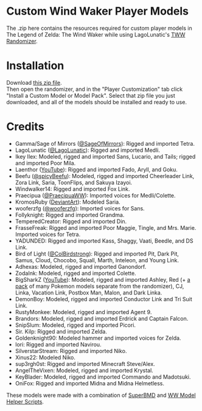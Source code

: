 # Custom Wind Waker Player Models
The .zip here contains the resources required for custom player models in The Legend of Zelda: The Wind Waker while using LagoLunatic's [TWW Randomizer](https://github.com/LagoLunatic/wwrando).

# Installation
Download [this zip file](https://github.com/Sage-of-Mirrors/Custom-Wind-Waker-Player-Models/archive/master.zip).  
Then open the randomizer, and in the "Player Customization" tab click "Install a Custom Model or Model Pack". Select that zip file you just downloaded, and all of the models should be installed and ready to use.  

# Credits
* Gamma/Sage of Mirrors ([@SageOfMirrors](https://twitter.com/SageOfMirrors)): Rigged and imported Tetra.
* LagoLunatic ([@LagoLunatic](https://twitter.com/LagoLunatic)): Rigged and imported Medli.
* Ikey Ilex: Modeled, rigged and imported Sans, Lucario, and Tails; rigged and imported Poor Mila.
* Laenthor ([YouTube](https://www.youtube.com/@Laenthor)): Rigged and imported Fado, Aryll, and Goku.
* Beefu ([@spicyBeefu](https://twitter.com/spicyBeefu)): Modeled, rigged and imported Cheerleader Link, Zora Link, Saria, ToonFlips, and Sakuya Izayoi.
* Windwalker14: Rigged and imported Fox Link.
* Praecipua ([@PraecipuaWW](https://twitter.com/PraecipuaWW)): Imported voices for Medli/Colette.
* KromosRuby ([DeviantArt](https://www.deviantart.com/kromosruby)): Modeled Saria.
* wooferzfg ([@wooferzfg](https://twitter.com/wooferzfg)): Imported voices for Sans.
* Follyknight: Rigged and imported Grandma.
* TemperedCreator: Rigged and imported Din.
* FrasseFreak: Rigged and imported Poor Maggie, Tingle, and Mrs. Marie. Imported voices for Tetra.
* YADUNDED: Rigged and imported Kass, Shaggy, Vaati, Beedle, and DS Link.
* Bird of Light ([@ColBirdstrong](https://twitter.com/ColBirdstrong)): Rigged and imported Pit, Dark Pit, Samus, Cloud, Chocobo, Squall, Marth, Inteleon, and Young Link.
* Adhexas: Modeled, rigged and imported Ganondorf.
* ZodaInk: Modeled, rigged and imported Colette.
* BigSharkZ ([YouTube](https://www.youtube.com/BigSharkZ)): Modeled, rigged and imported Ashley, Red (+ [a pack](https://gamebanana.com/skins/175198) of many Pokemon models separate from the randomizer), CJ, Linka, Vacation Link, Postbox Man, Malon, and Dark Linka.
* DemonBoy: Modeled, rigged and imported Conductor Link and Tri Suit Link.
* RustyMonkee: Modeled, rigged and imported Agent 9.
* Brandors: Modeled, rigged and imported Erdrick and Captain Falcon.
* SnipSlum: Modeled, rigged and imported Picori.
* Sir. Kilp: Rigged and imported Zelda.
* Goldenknight90: Modeled hammer and imported voices for Zelda.
* lori: Rigged and imported Navirou.
* SilverstarStream: Rigged and imported Niko.
* Xinus22: Modeled Niko.
* sup3rgh0st: Rigged and imported Minecraft Steve/Alex.
* AngelTheVixen: Modeled, rigged and imported Krystal.
* KeyBlader: Modeled, rigged and imported Commando and Madotsuki.
* OniFox: Rigged and imported Midna and Midna Helmetless.

These models were made with a combination of [SuperBMD](https://github.com/Sage-of-Mirrors/SuperBMD) and [WW Model Helper Scripts](https://github.com/LagoLunatic/ww_model_helpers/blob/master/README.md).
